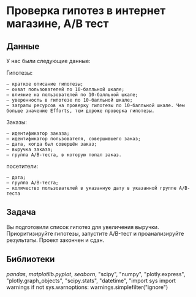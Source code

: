 # Проверка гипотез в интернет магазине, А/В тест

## Данные

У нас были следующие данные:

Гипотезы:

    — краткое описание гипотезы;
    — охват пользователей по 10-балльной шкале;
    — влияние на пользователей по 10-балльной шкале;
    — уверенность в гипотезе по 10-балльной шкале;
    — затраты ресурсов на проверку гипотезы по 10-балльной шкале. Чем больше значение Efforts, тем дороже проверка гипотезы.

Заказы:

    — идентификатор заказа;
    — идентификатор пользователя, совершившего заказ;
    — дата, когда был совершён заказ;
    — выручка заказа;
    — группа A/B-теста, в которую попал заказ.

посетители:

    — дата;
    — группа A/B-теста;
    — количество пользователей в указанную дату в указанной группе A/B-теста


## Задача

Вы подготовили список гипотез для увеличения выручки. Приоритизируйте гипотезы, запустите A/B-тест и проанализируйте результаты. 
Проект закончен и сдан.

## Библиотеки

*pandas*, *matplotlib.pyplot*, *seaborn*, "scipy", "numpy", "plotly.express", "plotly.graph_objects", "scipy.stats", "datetime", "import sys import warnings if not sys.warnoptions: warnings.simplefilter("ignore")

​